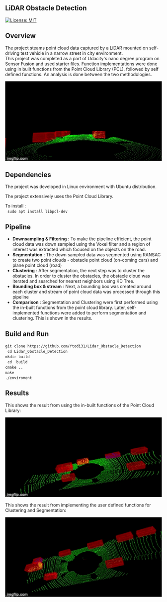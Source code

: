 ## LiDAR Obstacle Detection


[![License: MIT](https://img.shields.io/badge/License-MIT-yellow.svg)](https://opensource.org/licenses/MIT)

## Overview
The project steams point cloud data captured by a LiDAR mounted on self-driving test vehicle in a narrow street in city environment. \
This project was completed as a part of Udacity's nano degree program on Sensor Fusion and used starter files.
Function implementations were done using in built functions from the Point Cloud Library (PCL), followed by self defined functions. An analysis is done between the two methodologies.

<p align="center">
  <img src="/data/lidar_xy_view.gif" width="512" height = "256" title="Detection of Obstacle from LiDAR data">
</p>

## Dependencies
The project was developed in Linux environment with Ubuntu distribution.

The project extensively uses the Point Cloud Library.

To install : \
` sudo apt install libpcl-dev`

## Pipeline

* **Downsampling & Filtering** : To make the pipeline efficient, the point cloud data was down sampled using the Voxel filter and a region of interest was extracted which focused on the objects on the road.
* **Segmentation** : The down sampled data was segmented using RANSAC to create two point clouds - obstacle point cloud (on-coming cars) and plane point cloud (road)
* **Clustering** : After segmentation, the next step was to cluster the obstacles. In order to cluster the obstacles, the obstacle cloud was iterated and searched for nearest neighbors using KD Tree.
* **Bounding box & stream** : Next, a bounding box was created around each cluster and stream of point cloud data was processed through this pipeline
* **Comparison** : Segmentation and Clustering were first performed using the in-built functions from the point cloud library. Later, self-implemented functions were added to perform segmentation and clustering. This is shown in the results.



## Build and Run

`git clone https://github.com/Ytodi31/Lidar_Obstacle_Detection` \
` cd Lidar_Obstacle_Detection` \
` mkdir build ` \
` cd  build` \
`cmake ..` \
`make` \
`./enviroment`


## Results

This shows the result from using the in-built functions of the Point Cloud Library:
<p align="center">
  <img src="/data/pcl_fps.gif" width="512" height = "256" title="Detection of Obstacle from LiDAR data">
</p>

This shows the result from implementing the user defined functions for Clustering and Segmentation:

<p align="center">
  <img src="/data/lidar_fps_view.gif" width="512" height = "256" title="Detection of Obstacle from LiDAR data">
</p>
